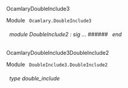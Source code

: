 OcamlaryDoubleInclude3

 Module `` Ocamlary.DoubleInclude3`` 
<a id="module-DoubleInclude2"></a>
###### &nbsp; module DoubleInclude2 : sig ... ###### &nbsp; end


OcamlaryDoubleInclude3DoubleInclude2

 Module `` DoubleInclude3.DoubleInclude2`` 
<a id="type-double_include"></a>
###### &nbsp; type double_include

